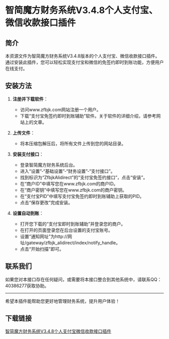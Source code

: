 # 智简魔方财务系统V3.4.8个人支付宝、微信收款接口插件

## 简介
本资源文件为智简魔方财务系统V3.4.8版本的个人支付宝、微信收款接口插件。通过安装此插件，您可以轻松实现支付宝和微信的免签约即时到账功能，方便用户在线支付。

## 安装方法

1. **注册并下载软件**：
   - 访问www.zfbjk.com网站注册一个用户。
   - 下载“支付宝免签约即时到账辅助”软件。关于软件的详细介绍，请参考网站上的文章。

2. **上传文件**：
   - 将本压缩包解压后，将所有文件上传到您的网站目录。

3. **安装支付接口**：
   - 登录智简魔方财务系统后台。
   - 进入“设置”-“基础设置”-“财务设置”-“支付接口”。
   - 找到标识为“ZfbjkAlidirect”的“支付宝免签约接口”，点击“安装”。
   - 在“商户ID”中填写您在www.zfbjk.com的商户ID。
   - 在“商户密钥”中填写您在www.zfbjk.com的商户密钥。
   - 在“支付宝PID”中填写支付宝免签约即时到账辅助上获取的PID。
   - 点击“保存更改”完成安装。

4. **设置自动到账**：
   - 打开您下载的“支付宝即时到账辅助”并登录您的商户。
   - 在打开的页面登录您在后台设置的支付宝账号。
   - 设置“通知网址”为http://网址/gateway/zfbjk_alidirect/index/notify_handle。
   - 点击“开始扫描”即可。

## 联系我们
如果您对本接口存在任何疑问，或需要将本接口整合到其他系统中，请联系QQ：40386277获取协助。

---

希望本插件能帮助您更好地管理财务系统，提升用户体验！

## 下载链接

[智简魔方财务系统V3.4.8个人支付宝微信收款接口插件](https://pan.quark.cn/s/99b916c18014)